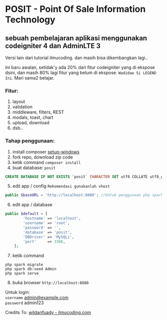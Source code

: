 # POSIT - Point Of Sale Information Technology
## sebuah pembelajaran aplikasi menggunakan codeigniter 4 dan AdminLTE 3
Versi lain dari tutorial ilmucoding. dan masih bisa dikembangkan lagi..<br/>

Ini baru awalan, setidak'y ada 20% dari fitur codeigniter yang di ekspose dsini, dan masih 80% lagi fitur yang belum di ekspose. `Wadidaw Si LEGEND Ini`. Mari sama2 belajar.

### Fitur:
1. layout
2. validation
3. middleware, filters, REST
3. modals, toast, chart
4. upload, download
5. dsb..

### Tahap penggunaan:
1. install composer [setup-windows](https://getcomposer.org/Composer-Setup.exe)
2. fork repo, download zip code
3. ketik command `composer install`
4. buat database: `posit`
```sql
CREATE DATABASE IF NOT EXISTS `posit` CHARACTER SET utf8 COLLATE utf8_general_ci;
```
5. edit app / config `Rekomendasi gunakanlah vhost`
```php
public $baseURL = 'http://localhost:8080'; //Untuk penggunaan php spark serve
```
6. edit app / database
```php
public $default = [
		'hostname' => 'localhost',
		'username' => 'root',
		'password' => '',
		'database' => 'posit',
		'DBDriver' => 'MySQLi',
		'port'     => 3306,
	];
```
7. ketik command <br/>
```cli
php spark migrate
php spark db:seed Admin
php spark serve
```

8. buka browser `http://localhost:8080`

Untuk login:<br/>
`username` admin@example.com<br/>
`password` admin123<br/>

Credits To: [wildanfuady - ilmucoding.com](https://github.com/wildanfuady/ci4_sip/)